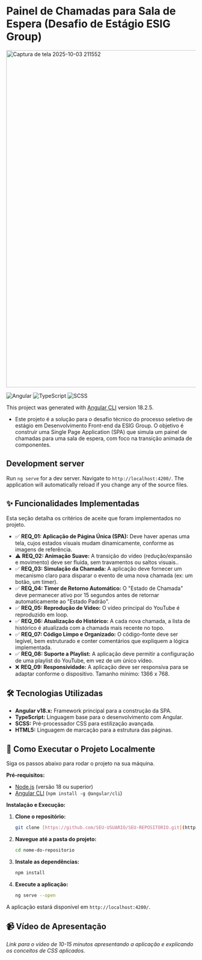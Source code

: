 # Painel de Chamadas para Sala de Espera (Desafio de Estágio ESIG Group)

<img width="1897" height="895" alt="Captura de tela 2025-10-03 211552" src="https://github.com/user-attachments/assets/a9054529-1405-46b9-8abc-60df5e1f0376" />


![Angular](https://img.shields.io/badge/Angular-DD0031?style=for-the-badge&logo=angular&logoColor=white)
![TypeScript](https://img.shields.io/badge/TypeScript-007ACC?style=for-the-badge&logo=typescript&logoColor=white)
![SCSS](https://img.shields.io/badge/SCSS-CC6699?style=for-the-badge&logo=sass&logoColor=white)

This project was generated with [Angular CLI](https://github.com/angular/angular-cli) version 18.2.5.

- Este projeto é a solução para o desafio técnico do processo seletivo de estágio em Desenvolvimento Front-end da ESIG Group. O objetivo é construir uma Single Page Application (SPA) que simula um painel de chamadas para uma sala de espera, com foco na transição animada de componentes.

## Development server

Run `ng serve` for a dev server. Navigate to `http://localhost:4200/`. The application will automatically reload if you change any of the source files.

## ✨ Funcionalidades Implementadas

Esta seção detalha os critérios de aceite que foram implementados no projeto.

* ✅ **REQ_01: Aplicação de Página Única (SPA):** Deve haver apenas uma tela, cujos estados visuais
mudam dinamicamente, conforme as imagens de
referência.
* ⚠️ **REQ_02: Animação Suave:** A transição do vídeo (redução/expansão e movimento)
deve ser fluida, sem travamentos ou saltos visuais..
* ✅ **REQ_03: Simulação da Chamada:** A aplicação deve fornecer um mecanismo claro para
disparar o evento de uma nova chamada (ex: um botão,
um timer).
* ✅ **REQ_04: Timer de Retorno Automático:** O "Estado de Chamada" deve permanecer ativo por 15
segundos antes de retornar automaticamente ao "Estado
Padrão".
* ✅ **REQ_05: Reprodução de Vídeo:** O vídeo principal do YouTube é reproduzido em loop.
* ✅ **REQ_06: Atualização do Histórico:** A cada nova chamada, a lista de histórico é atualizada com a chamada mais recente no topo.
* ✅ **REQ_07: Código Limpo e Organizado:** O código-fonte deve ser legível, bem estruturado e conter
comentários que expliquem a lógica implementada.
* ✅ **REQ_08: Suporte a Playlist:** A aplicação deve permitir a configuração de uma playlist
do YouTube, em vez de um único vídeo.
* ❌ **REQ_09: Responsividade:** A aplicação deve ser responsiva para se adaptar
conforme o dispositivo. Tamanho mínimo: 1366 x 768.

## 🛠️ Tecnologias Utilizadas

* **Angular v18.x:** Framework principal para a construção da SPA.
* **TypeScript:** Linguagem base para o desenvolvimento com Angular.
* **SCSS:** Pré-processador CSS para estilização avançada.
* **HTML5:** Linguagem de marcação para a estrutura das páginas.

## 🚀 Como Executar o Projeto Localmente

Siga os passos abaixo para rodar o projeto na sua máquina.

**Pré-requisitos:**
* [Node.js](https://nodejs.org/) (versão 18 ou superior)
* [Angular CLI](https://angular.dev/cli) (`npm install -g @angular/cli`)

**Instalação e Execução:**

1.  **Clone o repositório:**
    ```bash
    git clone [https://github.com/SEU-USUARIO/SEU-REPOSITORIO.git](https://github.com/SEU-USUARIO/SEU-REPOSITORIO.git)
    ```

2.  **Navegue até a pasta do projeto:**
    ```bash
    cd nome-do-repositorio
    ```

3.  **Instale as dependências:**
    ```bash
    npm install
    ```

4.  **Execute a aplicação:**
    ```bash
    ng serve --open
    ```

A aplicação estará disponível em `http://localhost:4200/`.

## 📹 Vídeo de Apresentação
*Link para o vídeo de 10-15 minutos apresentando a aplicação e explicando os conceitos de CSS aplicados.*
